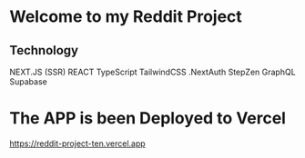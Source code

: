 # Welcome to my Reddit Project

## Technology

NEXT.JS (SSR)
REACT
TypeScript
TailwindCSS
.NextAuth
StepZen
GraphQL
Supabase

# The APP is been Deployed to Vercel

https://reddit-project-ten.vercel.app
